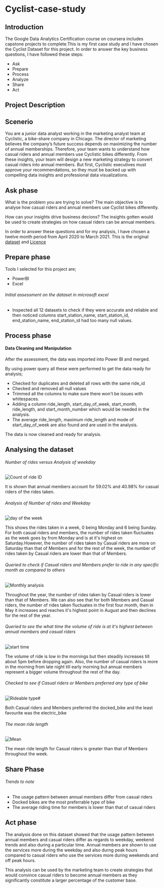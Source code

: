 # Cyclist-case-study
## Introduction
The Google Data Analytics Certification course on coursera includes capstone projects to complete.This is my first case study and I have chosen the Cyclist Dataset for this project. In order to answer the key business questions, I have followed these steps:
* Ask
* Prepare
* Process
* Analyze
* Share
* Act
## Project Description
## Scenerio
You are a junior data analyst working in the marketing analyst team at Cyclistic, a bike-share company in Chicago. The director
of marketing believes the company’s future success depends on maximizing the number of annual memberships. Therefore,
your team wants to understand how casual riders and annual members use Cyclistic bikes differently. From these insights,
your team will design a new marketing strategy to convert casual riders into annual members. But first, Cyclistic executives
must approve your recommendations, so they must be backed up with compelling data insights and professional data
visualizations.
## Ask phase
What is the problem you are trying to solve?
The main objective is to analyse how casual riders and annual members use Cyclist bikes differently.

How can your insights drive business decions?
The insights gotten would be used to create strategies on how casual riders can be annual members.
 
In order to answer these questions and for my analysis, I have chosen a twelve month period from April 2020 to March 2021.
This is the original [dataset](https://divvy-tripdata.s3.amazonaws.com/index.html) and [Licence](https://ride.divvybikes.com/data-license-agreement)

## Prepare phase
Tools I selected for this project are;
* PowerBI
* Excel
###### Initial assessment on the dataset in microsoft excel
* Inspected all 12 datasets to check if they were accurate and reliable and then noticed columns start_station_name, start_station_id, end_station_name, end_station_id had too many null values.

## Process phase
#### Data Cleaning and Manipulation
After the assessment, the data was imported into Power BI and merged.

By using power query all these were performed to get the data ready for analysis;
* Checked for duplicates and deleted all rows with the same ride_id
* Checked and removed all null values
* Trimmed all the columns to make sure there won't be issues with whitespaces.
* Adding a column ride_length, start_day_of_week, start_month, ride_length, and start_month_number which would be needed in the analysis.
* The average ride_length, maximum ride_length and mode of start_day_of_week are also found and are used in the analysis.

The data is now cleaned and ready for analysis.

## Analysing the dataset
###### Number of rides versus Analysis of weekday

![Count of ride ID](https://user-images.githubusercontent.com/68378328/213943922-dbb16444-e4f5-4073-bb44-12e550b25649.jpg)

It is shown that annual members account for 59.02% and 40.98% for casual riders of the rides taken.

###### Analysis of Number of rides and Weekday

![day of the week](https://user-images.githubusercontent.com/68378328/214164915-3cc639cf-818d-4f2d-af7a-4266f3885604.jpg)

This shows the rides taken in a week, 0 being Monday and 6 being Sunday. For both casual riders and members, the number of rides taken fluctuates as the week goes by from Monday and is at it's highest on Saturday.However, the number of rides taken by Casual riders are more on Saturday than that of Members and for the rest of the week, the number of rides taken by Casual riders are lower than that of Members.

###### Queried to check if Casual riders and Members prefer to ride in any specific month as compared to others


![Monthly analysis](https://user-images.githubusercontent.com/68378328/214172301-8e77c2c8-ed41-4af3-81ea-6ccfbf43f8d5.jpg)

Throughout the year, the number of rides taken by Casual riders is lower than that of Members. We can also see that for both Members and Casual riders, the number of rides taken fluctuates in the first four month, then in May it increases and reaches it's highest point in August and then declines for the rest of the year.

###### Queried to see the what time the volume of ride is at it's highest between annual members and casual riders

![start time](https://user-images.githubusercontent.com/68378328/216705561-0a591fd8-c36c-4537-aa74-b49256c93a21.jpg)

The volume of ride is low in the mornings but then steadily increases till about 5pm before dropping again. Also, the number of casual riders is more in the morning from late night till early morning but annual members represent a bigger volume throughout the rest of the day.
###### Checked to see if Casual riders or Members preferred any type of bike

![Rideable type#](https://user-images.githubusercontent.com/68378328/214173874-eb1a6914-7d01-4828-aaea-afa81888a215.jpg)

Both Casual riders and Members preferred the docked_bike and the least favourite was the electric_bike

###### The mean ride length


![Mean](https://user-images.githubusercontent.com/68378328/216705317-3bb12146-d1e8-4a9e-b0c0-2b899c853435.jpg)

The mean ride length for Casual riders is greater than that of Members throughout the week.

## Share Phase
###### Trends to note
* The usage pattern between annual members differ from casual riders
* Docked bikes are the most preferrable type of bike
* The average riding time for members is lower than that of casual riders

## Act phase
The analysis done on this dataset showed that the usage pattern between annual members and casual riders differ as regards to weekday, weekend trends and also during a particular time. Annual members are shown to use the services more during the weekday and also durng peak hours compared to casual riders who use the services more during weekends and off peak hours.

This analysis can be used by the marketing team to create strategies that would convince casual riders to become annual members as they significantly constitute a larger percentage of the customer base.
